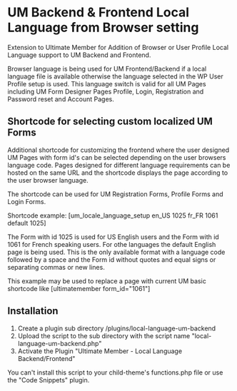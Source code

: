 # UM Backend & Frontend Local Language from Browser setting
Extension to Ultimate Member for Addition of Browser or User Profile Local Language support to UM Backend and Frontend.

Browser language is being used for UM Frontend/Backend if a local language file is available otherwise the language selected in the WP User Profile setup is used. This language switch is valid for all UM Pages including UM Form Designer Pages Profile, Login, Registration and Password reset and Account Pages.
## Shortcode for selecting custom localized UM Forms
Additional shortcode for customizing the frontend where the user designed UM Pages with form id's can be selected depending on the user browsers language code. Pages designed for different language requirements can be hosted on the same URL and the shortcode displays the page according to the user browser language. 

The shortcode can be used for UM Registration Forms, Profile Forms and Login Forms.

Shortcode example: [um_locale_language_setup en_US 1025 fr_FR 1061 default 1025]

The Form with id 1025 is used for US English users and the Form with id 1061 for French speaking users. For othe languages the default English page is being used. This is the only available format with a language code followed by a space and the Form id without quotes and equal signs or separating commas or new lines.

This example may be used to replace a page with current UM basic shortcode like [ultimatemember form_id="1061"]




## Installation
1. Create a plugin sub directory  /plugins/local-language-um-backend 
2. Upload the script to the sub directory with the script name "local-language-um-backend.php"
3. Activate the Plugin "Ultimate Member - Local Language Backend/Frontend"

You can't install this script to your child-theme's functions.php file or use the "Code Snippets" plugin.
